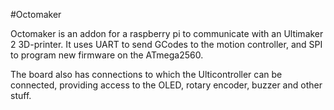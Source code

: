 <!--
---
name: Octomaker
class: board
type: 3D-printer
formfactor: Custom
manufacturer: Frederic
description: An add-on board for the RPi to talk to the Ultimaker 2 mainboard
github: https://easyeda.com/Frederic98/octomaker
schematic: https://easyeda.com/Frederic98/octomaker
image: 'octomaker.png'
pincount: 40
eeprom: no
power:
  '1':
  '2':
  '4':
  '17':
ground:
  '6':
  '9':
  '14':
  '20':
  '25':
  '30':
  '34':
  '39':
pin:
  '3':
    mode: i2c
  '5':
    mode: i2c
  '7':
    name: OLED reset
    mode: output
    active: low
  '8':
    name: UART Tx
    mode: output
    active: high
  '10':
    name: UART Rx
    mode: output
  '11':
    name: Button push
    mode: input
  '13':
    name: Button A
    mode: input
  '15':
    name: Button B
    mode: input
  '16':
    name: Power detect
    mode: input
  '18':
    name: Output enable
    mode: output
    active: low
  '19':
    name: SPI MOSI
    mode: output
    active: high
  '21':
    name: SPI MISO
    mode: input
  '22':
    name: SPI reset
    mode: output
    active: low
  '23':
    name: SPI SCLK
    mode: output
    active: high
  '32':
    name: Buzzer
    mode: output
    active: high
i2c:
  '0x3C':
    name: OLED
    device: SSD1306
  '0x03':
    name: x
    device: x
  '0x4F':
    name: Temperature sensor
    device: LM75
  '0x60':
    name: Button LEDs
    device: PCA9632
  '0x70':
    name: x
    device: x

-->
#Octomaker

Octomaker is an addon for a raspberry pi to communicate with an Ultimaker 2 3D-printer.
It uses UART to send GCodes to the motion controller, and SPI to program new firmware on the ATmega2560.

The board also has connections to which the Ulticontroller can be connected, providing access to the OLED, rotary encoder, buzzer and other stuff.
